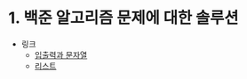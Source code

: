 # 1. 백준 알고리즘 문제에 대한 솔루션

- 링크
  - [입출력과 문자열](https://github.com/wjsrlahrlco1998/BaekJun-Solution/tree/master/%EC%95%8C%EA%B3%A0%EB%A6%AC%EC%A6%98%ED%8A%B9%EA%B0%95Day_1)
  - [리스트](https://github.com/wjsrlahrlco1998/BaekJun-Solution/tree/master/%EC%95%8C%EA%B3%A0%EB%A6%AC%EC%A6%98%ED%8A%B9%EA%B0%95Day_2)